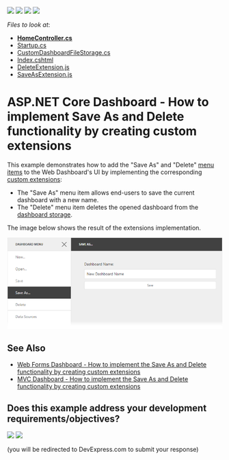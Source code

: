 <!-- default badges list -->
![](https://img.shields.io/endpoint?url=https://codecentral.devexpress.com/api/v1/VersionRange/128576992/17.2.5%2B)
[![](https://img.shields.io/badge/Open_in_DevExpress_Support_Center-FF7200?style=flat-square&logo=DevExpress&logoColor=white)](https://supportcenter.devexpress.com/ticket/details/T601084)
[![](https://img.shields.io/badge/📖_How_to_use_DevExpress_Examples-e9f6fc?style=flat-square)](https://docs.devexpress.com/GeneralInformation/403183)
[![](https://img.shields.io/badge/💬_Leave_Feedback-feecdd?style=flat-square)](#does-this-example-address-your-development-requirementsobjectives)
<!-- default badges end -->
<!-- default file list -->
*Files to look at*:

* **[HomeController.cs](./CS/NetCoreWebApplication/Controllers/HomeController.cs)**
* [Startup.cs](./CS/NetCoreWebApplication/Startup.cs)
* [CustomDashboardFileStorage.cs](./CS/NetCoreWebApplication/Storages/CustomDashboardFileStorage.cs)
* [Index.cshtml](./CS/NetCoreWebApplication/Views/Home/Index.cshtml)
* [DeleteExtension.js](./CS/NetCoreWebApplication/wwwroot/js/DeleteExtension.js)
* [SaveAsExtension.js](./CS/NetCoreWebApplication/wwwroot/js/SaveAsExtension.js)
<!-- default file list end -->
# ASP.NET Core Dashboard - How to implement Save As and Delete functionality by creating custom extensions

This example demonstrates how to add the "Save As" and "Delete" [menu items](https://docs.devexpress.com/Dashboard/117444) to the Web Dashboard's UI by implementing the corresponding [custom extensions](https://docs.devexpress.com/Dashboard/117543):

* The "Save As" menu item allows end-users to save the current dashboard with a new name.
* The "Delete" menu item deletes the opened dashboard from the [dashboard storage](https://docs.devexpress.com/Dashboard/116299).

The image below shows the result of the extensions implementation.

![](readme.png)

## See Also

- [Web Forms Dashboard - How to implement the Save As and Delete functionality by creating custom extensions](https://github.com/DevExpress-Examples/web-dashboard-how-to-implement-save-as-and-delete-by-creating-custom-extensions-t466761)
- [MVC Dashboard - How to implement the Save As and Delete functionality by creating custom extensions](https://github.com/DevExpress-Examples/mvc-dashboard-how-to-define-extensions-providing-the-save-as-and-delete-functionality-t504201)
<!-- feedback -->
## Does this example address your development requirements/objectives?

[<img src="https://www.devexpress.com/support/examples/i/yes-button.svg"/>](https://www.devexpress.com/support/examples/survey.xml?utm_source=github&utm_campaign=asp-net-core-dashboard-implement-save-as-and-delete-custom-extensions&~~~was_helpful=yes) [<img src="https://www.devexpress.com/support/examples/i/no-button.svg"/>](https://www.devexpress.com/support/examples/survey.xml?utm_source=github&utm_campaign=asp-net-core-dashboard-implement-save-as-and-delete-custom-extensions&~~~was_helpful=no)

(you will be redirected to DevExpress.com to submit your response)
<!-- feedback end -->
